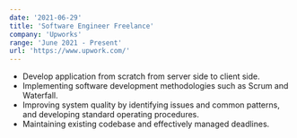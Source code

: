 ```yaml
---
date: '2021-06-29'
title: 'Software Engineer Freelance'
company: 'Upworks'
range: 'June 2021 - Present'
url: 'https://www.upwork.com/'
---
```


- Develop application from scratch from server side to client side.
- Implementing software development methodologies such as Scrum and Waterfall.
- Improving system quality by identifying issues and common patterns, and developing standard operating procedures.
- Maintaining existing codebase and effectively managed deadlines.
